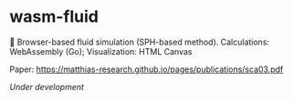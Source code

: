 # wasm-fluid

🌊 Browser-based fluid simulation (SPH-based method). Calculations: WebAssembly (Go); Visualization: HTML Canvas

Paper: https://matthias-research.github.io/pages/publications/sca03.pdf

_Under development_

